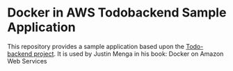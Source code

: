 # Docker in AWS Todobackend Sample Application

This repository provides a sample application based upon the [Todo-backend project](https://www.todobackend.com).
It is used by Justin Menga in his book: Docker on Amazon Web Services
